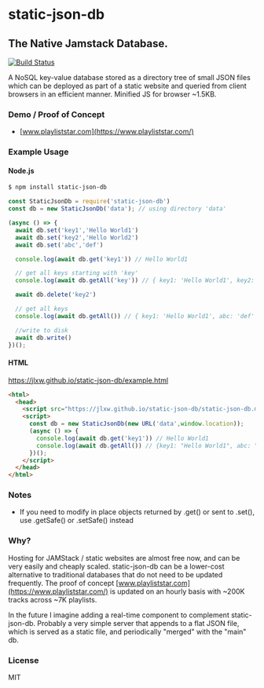 

# static-json-db
## The Native Jamstack Database.
[![Build Status](https://github.com/jlxw/static-json-db/workflows/Test/badge.svg)](https://github.com/jlxw/static-json-db/actions?query=workflow%3ATest)

A NoSQL key-value database stored as a directory tree of small JSON files which can be deployed as part of a static website and queried from client browsers in an efficient manner. Minified JS for browser ~1.5KB.

### Demo / Proof of Concept
  - [www.playliststar.com](https://www.playliststar.com/)

### Example Usage

#### Node.js
```sh
$ npm install static-json-db
```

```js
const StaticJsonDb = require('static-json-db')
const db = new StaticJsonDb('data'); // using directory 'data'

(async () => {
  await db.set('key1','Hello World1')
  await db.set('key2','Hello World2')
  await db.set('abc','def')

  console.log(await db.get('key1')) // Hello World1

  // get all keys starting with 'key'
  console.log(await db.getAll('key')) // { key1: 'Hello World1', key2: 'Hello World2' }

  await db.delete('key2')

  // get all keys
  console.log(await db.getAll()) // { key1: 'Hello World1', abc: 'def' }

  //write to disk
  await db.write()
})();
```

#### HTML
https://jlxw.github.io/static-json-db/example.html
```html
<html>
  <head>
    <script src="https://jlxw.github.io/static-json-db/static-json-db.min.js"></script>
    <script>
      const db = new StaticJsonDb(new URL('data',window.location));
      (async () => {
        console.log(await db.get('key1')) // Hello World1
        console.log(await db.getAll()) // {key1: "Hello World1", abc: "def"}
      })();
    </script>
  </head>
</html>
```
### Notes
- If you need to modify in place objects returned by .get() or sent to .set(), use .getSafe() or .setSafe() instead

### Why?
Hosting for JAMStack / static websites are almost free now, and can be very easily and cheaply scaled. static-json-db can be a lower-cost alternative to traditional databases that do not need to be updated frequently. The proof of concept [www.playliststar.com](https://www.playliststar.com/) is updated on an hourly basis with ~200K tracks across ~7K playlists.

In the future I imagine adding a real-time component to complement static-json-db. Probably a very simple server that appends to a flat JSON file, which is served as a static file, and periodically "merged" with the "main" db.

### License

MIT